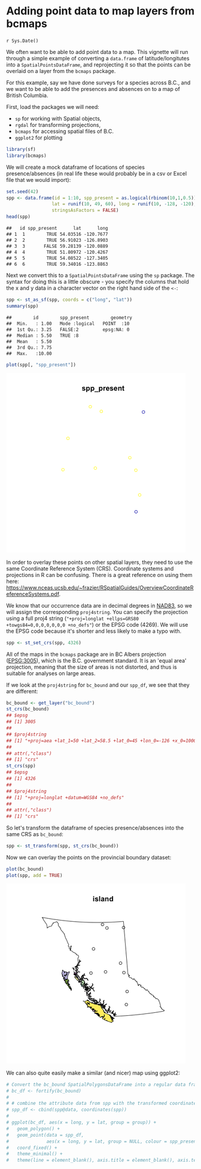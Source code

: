# Adding point data to map layers from bcmaps
`r Sys.Date()`  

We often want to be able to add point data to a map. This vignette will run through a simple example of converting a `data.frame` of latitude/longitutes into a `SpatialPointsDataFrame`, and reprojecting it so that the points can be overlaid on a layer from the `bcmaps` package.

For this example, say we have done surveys for a species across B.C., and we want to be able to add the presences and absences on to a map of British Columbia.

First, load the packages we will need: 

- `sp` for working with Spatial objects, 
- `rgdal` for transforming projections,
- `bcmaps` for accessing spatial files of B.C.
- `ggplot2` for plotting


```r
library(sf)
library(bcmaps)
```

We will create a mock dataframe of locations of species presence/absences (in real life these would probably be in a csv or Excel file that we would import):


```r
set.seed(42)
spp <- data.frame(id = 1:10, spp_present = as.logical(rbinom(10,1,0.5)),
                 lat = runif(10, 49, 60), long = runif(10, -128, -120), 
                 stringsAsFactors = FALSE)
head(spp)
```

```
##   id spp_present      lat      long
## 1  1        TRUE 54.03516 -120.7677
## 2  2        TRUE 56.91023 -126.8903
## 3  3       FALSE 59.28139 -120.0889
## 4  4        TRUE 51.80972 -120.4267
## 5  5        TRUE 54.08522 -127.3405
## 6  6        TRUE 59.34016 -123.8863
```

Next we convert this to a `SpatialPointsDataFrame` using the `sp` package. The syntax for doing this is a little obscure - you specify the columns that hold the x and y data in a character vector on the right hand side of the `<-`:


```r
spp <- st_as_sf(spp, coords = c("long", "lat"))
summary(spp)
```

```
##        id        spp_present        geometry 
##  Min.   : 1.00   Mode :logical   POINT  :10  
##  1st Qu.: 3.25   FALSE:2         epsg:NA: 0  
##  Median : 5.50   TRUE :8                     
##  Mean   : 5.50                               
##  3rd Qu.: 7.75                               
##  Max.   :10.00
```

```r
plot(spp[, "spp_present"])
```

![](add_points_files/figure-html/unnamed-chunk-3-1.png)<!-- -->

In order to overlay these points on other spatial layers, they need to use the same Coordinate Reference System (CRS). Coordinate systems and projections in R can be confusing. There is a great reference on using them here: https://www.nceas.ucsb.edu/~frazier/RSpatialGuides/OverviewCoordinateReferenceSystems.pdf.

We know that our occurrence data are in decimal degrees in [NAD83](https://epsg.io/4269), so we will assign the corresponding `proj4string`. You can specify the projection using a full proj4 string (`"+proj=longlat +ellps=GRS80 +towgs84=0,0,0,0,0,0,0 +no_defs"`) or the EPSG code (4269). We will use the EPSG code because it's shorter and less likely to make a typo with.


```r
spp <- st_set_crs(spp, 4326)
```

All of the maps in the `bcmaps` package are in BC Albers projection ([EPSG:3005](http://epsg.io/3005)), which is the B.C. government standard. It is an 'equal area' projection, meaning that the size of areas is not distorted, and thus is suitable for analyses on large areas.

If we look at the `proj4string` for `bc_bound` and our `spp_df`, we see that they are different:


```r
bc_bound <- get_layer("bc_bound")
st_crs(bc_bound)
## $epsg
## [1] 3005
## 
## $proj4string
## [1] "+proj=aea +lat_1=50 +lat_2=58.5 +lat_0=45 +lon_0=-126 +x_0=1000000 +y_0=0 +ellps=GRS80 +towgs84=0,0,0,0,0,0,0 +units=m +no_defs"
## 
## attr(,"class")
## [1] "crs"
st_crs(spp)
## $epsg
## [1] 4326
## 
## $proj4string
## [1] "+proj=longlat +datum=WGS84 +no_defs"
## 
## attr(,"class")
## [1] "crs"
```

So let's transform the dataframe of species presence/absences into the same CRS as `bc_bound`:


```r
spp <- st_transform(spp, st_crs(bc_bound))
```

Now we can overlay the points on the provincial boundary dataset:


```r
plot(bc_bound)
plot(spp, add = TRUE)
```

![](add_points_files/figure-html/unnamed-chunk-7-1.png)<!-- -->

We can also quite easily make a similar (and nicer) map using ggplot2:


```r
# Convert the bc_bound SpatialPolygonsDataFrame into a regular data frame for ggplot2 to use
# bc_df <- fortify(bc_bound)
# 
# # combine the attribute data from spp with the transformed coordinates
# spp_df <- cbind(spp@data, coordinates(spp))
# 
# ggplot(bc_df, aes(x = long, y = lat, group = group)) + 
#   geom_polygon() + 
#   geom_point(data = spp_df, 
#              aes(x = long, y = lat, group = NULL, colour = spp_present)) + 
#   coord_fixed() + 
#   theme_minimal() + 
#   theme(line = element_blank(), axis.title = element_blank(), axis.text = element_blank())
```
